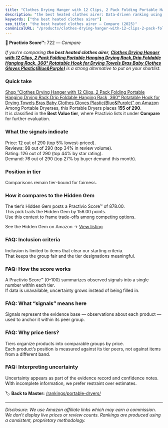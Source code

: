 ```yaml
---
title: "Clothes Drying Hanger with 12 Clips, 2 Pack Folding Portable Hanging Drying Rack,Drip Foldable Hanging Rack, 360° Rotatable Hook for Drying Towels Bras Baby Clothes Gloves Plastic(Blue&Purple)"
description: "the best heated clothes airer: Data-driven ranking using the Practivio Score™. Positioned by quality, value, demand, findability, momentum."
keywords: ["the best heated clothes airer"]
seo_title: "the best heated clothes airer — Compare (2025)"
canonicalURL: "/products/clothes-drying-hanger-with-12-clips-2-pack-folding-portable-hanging-drying-rackdrip-foldable-hanging-rack-360-rotatable-hook-for-drying-towels-bras-baby-clothes-gloves-plasticbluepurple-B0BDYLLQDC/"
---
```


**🛒 Practivio Score™:** 722 — _Compare_


*If you're comparing **the best heated clothes airer**, **[Clothes Drying Hanger with 12 Clips, 2 Pack Folding Portable Hanging Drying Rack,Drip Foldable Hanging Rack, 360° Rotatable Hook for Drying Towels Bras Baby Clothes Gloves Plastic(Blue&Purple)](https://www.amazon.com/dp/B0BDYLLQDC?tag=practivio-20)** is a strong alternative to put on your shortlist.*
### Quick take
[Shop “Clothes Drying Hanger with 12 Clips, 2 Pack Folding Portable Hanging Drying Rack,Drip Foldable Hanging Rack, 360° Rotatable Hook for Drying Towels Bras Baby Clothes Gloves Plastic(Blue&Purple)” on Amazon](https://www.amazon.com/dp/B0BDYLLQDC?tag=practivio-20)
Among Portable Dryerses, this Portable Dryers places **155 of 290**.  
It is classified in the **Best Value tier**, where Practivio lists it under **Compare** for further evaluation.

### What the signals indicate
Price: 12 out of 290 (top 5% lowest-priced).  
Reviews: 98 out of 290 (top 34% in review volume).  
Rating: 126 out of 290 (top 44% by star rating).  
Demand: 76 out of 290 (top 27% by buyer demand this month).

### Position in tier
Comparisons remain tier-bound for fairness.

### How it compares to the Hidden Gem
The tier’s Hidden Gem posts a Practivio Score™ of 878.00.  
This pick trails the Hidden Gem by 156.00 points.  
Use this context to frame trade-offs among competing options.  

See the Hidden Gem on Amazon → [View listing](https://www.amazon.com/dp/B08PVYFDCK?tag=practivio-20)

### FAQ: Inclusion criteria
Inclusion is limited to items that clear our starting criteria.  
That keeps the group fair and the tier designations meaningful.

### FAQ: How the score works
A Practivio Score™ (0–100) summarizes observed signals into a single number within each tier.  
If data is unavailable, uncertainty grows instead of being filled in.

### FAQ: What “signals” means here
Signals represent the evidence base — observations about each product — used to anchor it within its peer group.

### FAQ: Why price tiers?
Tiers organize products into comparable groups by price.  
Each product’s position is measured against its tier peers, not against items from a different band.

### FAQ: Interpreting uncertainty
Uncertainty appears as part of the evidence record and confidence notes.  
With incomplete information, we prefer restraint over estimates.

<!-- Missing template for Compare/CompareWithinPriceClass -->


🏷️ **Back to Master:** [/rankings/portable-dryers/](/rankings/portable-dryers/)

---
_Disclosure: We use Amazon affiliate links which may earn a commission. We don’t display live prices or review counts. Rankings are produced using a consistent, proprietary methodology._
